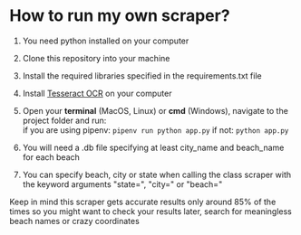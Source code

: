 # How to run my own scraper?

1. You need python installed on your computer  
2. Clone this repository into your machine  
3. Install the required libraries specified in the requirements.txt file
4. Install [Tesseract OCR](https://github.com/tesseract-ocr/tesseract) on your computer    
5. Open your **terminal** (MacOS, Linux) or **cmd** (Windows), navigate to the project folder and run:  
if you are using pipenv: `pipenv run python app.py` 
if not: `python app.py`
6. You will need a .db file specifying at least city_name and beach_name for each beach

7. You can specify beach, city or state when calling the class scraper with the keyword arguments "state=", "city=" or "beach="  
  
Keep in mind this scraper gets accurate results only around 85% of the times so you might want to check your results later, search for meaningless beach names or crazy 
coordinates  

